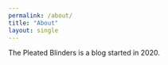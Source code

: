 ```yaml
---
permalink: /about/
title: "About"
layout: single
---
```


The Pleated Blinders is a blog started in 2020.

